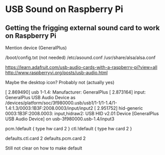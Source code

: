 # USB Sound on Raspberry Pi
## Getting the frigging external sound card to work on Raspberry Pi

Mention device (GeneralPlus)

/boot/config.txt (not needed)
/etc/asound.conf
/usr/share/alsa/alsa.conf

https://learn.adafruit.com/usb-audio-cards-with-a-raspberry-pi?view=all
http://www.raspberryvi.org/posts/usb-audio.html

Maybe the desktop icon? Probably not (actually yes)

[    2.869490] usb 1-1.4: Manufacturer: GeneralPlus
[    2.873164] input: GeneralPlus USB Audio Device as /devices/platform/soc/3f980000.usb/usb1/1-1/1-1.4/1-1.4:1.3/0003:1B3F:2008.0003/input/input2
[    2.951752] hid-generic 0003:1B3F:2008.0003: input,hidraw2: USB HID v2.01 Device [GeneralPlus USB Audio Device] on usb-3f980000.usb-1.4/input3

pcm.!default {
    type hw
    card 2
}
ctl.!default {
    type hw
    card 2
}

defaults.ctl.card 2
defaults.pcm.card 2

Still not clear on how to make default
